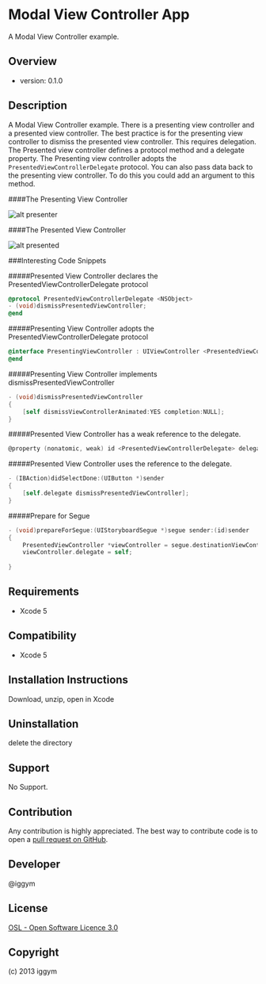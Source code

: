 
Modal View Controller App
=====================
A Modal View Controller example.
 
Overview
--------
- version: 0.1.0
 
 
Description
-----------
A Modal View Controller example. There is a presenting view controller and a presented view controller. 
The best practice is for the presenting view controller to dismiss the presented view controller. This requires delegation. The Presented view controller defines a protocol method and a delegate property. The Presenting view controller adopts the `PresentedViewControllerDelegate` protocol. 
You can also pass data back to the presenting view controller. To do this you could add an argument to this method. 

####The Presenting View Controller

![alt presenter](https://raw.github.com/iggym/ModalViewController/master/Docs/PresentingViewController.png)
 

####The Presented View Controller

 ![alt presented](https://raw.github.com/iggym/ModalViewController/master/Docs/PresentedViewController.png)
 
###Interesting Code Snippets

#####Presented View Controller declares the PresentedViewControllerDelegate protocol
```objectivec
@protocol PresentedViewControllerDelegate <NSObject>
- (void)dismissPresentedViewController;
@end
```


#####Presenting View Controller adopts the PresentedViewControllerDelegate protocol
```objectivec
@interface PresentingViewController : UIViewController <PresentedViewControllerDelegate>
@end
```

#####Presenting View Controller implements dismissPresentedViewController
```objectivec
- (void)dismissPresentedViewController
{
    [self dismissViewControllerAnimated:YES completion:NULL];
}
```

#####Presented View Controller has a weak reference to the delegate.
```objectivec
@property (nonatomic, weak) id <PresentedViewControllerDelegate> delegate;
```

#####Presented View Controller uses the reference to the delegate.
```objectivec
- (IBAction)didSelectDone:(UIButton *)sender
{
    [self.delegate dismissPresentedViewController];
}
```

#####Prepare for Segue
```objectivec
- (void)prepareForSegue:(UIStoryboardSegue *)segue sender:(id)sender
{
    PresentedViewController *viewController = segue.destinationViewController;
    viewController.delegate = self;
    
}
```





Requirements
------------
- Xcode 5
 
Compatibility
-------------
- Xcode 5
 
Installation Instructions
-------------------------
Download, unzip, open in Xcode
 
Uninstallation
--------------
delete the directory
 
Support
-------
No Support.
 
Contribution
------------
Any contribution is highly appreciated. The best way to contribute code is to open a [pull request on GitHub](https://help.github.com/articles/using-pull-requests).
 
Developer
---------
@iggym
 
License
-------
[OSL - Open Software Licence 3.0](http://opensource.org/licenses/osl-3.0.php)
 
Copyright
---------
(c) 2013 iggym